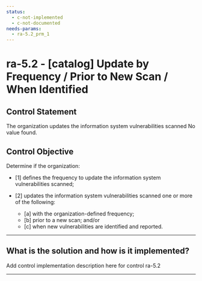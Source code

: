 ```yaml
---
status:
  - c-not-implemented
  - c-not-documented
needs-params:
  - ra-5.2_prm_1
---
```


# ra-5.2 - \[catalog\] Update by Frequency / Prior to New Scan / When Identified

## Control Statement

The organization updates the information system vulnerabilities scanned No value found.

## Control Objective

Determine if the organization:

- \[1\] defines the frequency to update the information system vulnerabilities scanned;

- \[2\] updates the information system vulnerabilities scanned one or more of the following:

  - \[a\] with the organization-defined frequency;
  - \[b\] prior to a new scan; and/or
  - \[c\] when new vulnerabilities are identified and reported.

______________________________________________________________________

## What is the solution and how is it implemented?

Add control implementation description here for control ra-5.2

______________________________________________________________________
